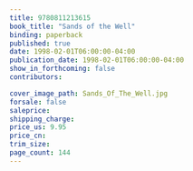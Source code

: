 ```yaml
---
title: 9780811213615
book_title: "Sands of the Well"
binding: paperback
published: true
date: 1998-02-01T06:00:00-04:00
publication_date: 1998-02-01T06:00:00-04:00
show_in_forthcoming: false
contributors:

cover_image_path: Sands_Of_The_Well.jpg
forsale: false
saleprice:
shipping_charge:
price_us: 9.95
price_cn:
trim_size:
page_count: 144
---
```


